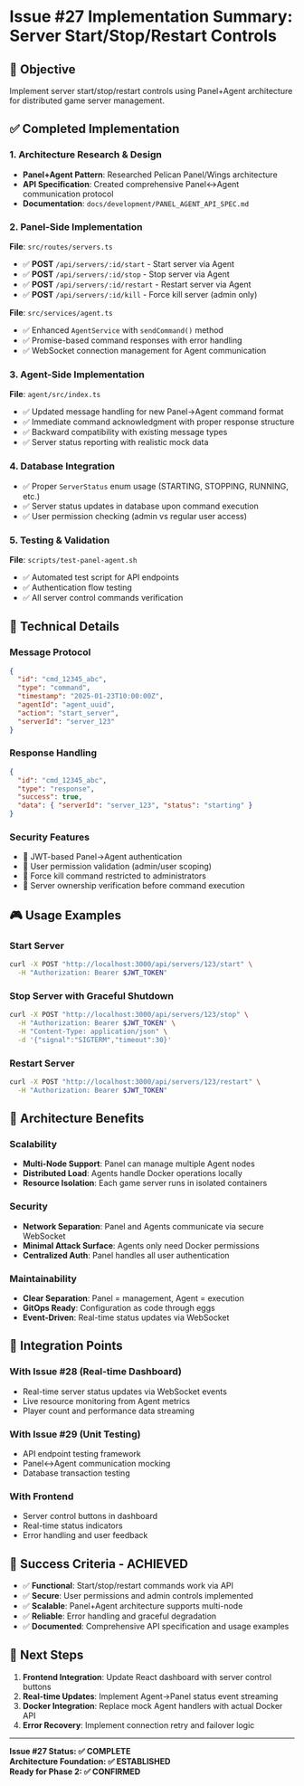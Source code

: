 # Issue #27 Implementation Summary: Server Start/Stop/Restart Controls

## 🎯 Objective
Implement server start/stop/restart controls using Panel+Agent architecture for distributed game server management.

## ✅ Completed Implementation

### 1. Architecture Research & Design
- **Panel+Agent Pattern**: Researched Pelican Panel/Wings architecture
- **API Specification**: Created comprehensive Panel↔Agent communication protocol
- **Documentation**: `docs/development/PANEL_AGENT_API_SPEC.md`

### 2. Panel-Side Implementation
**File**: `src/routes/servers.ts`
- ✅ **POST** `/api/servers/:id/start` - Start server via Agent
- ✅ **POST** `/api/servers/:id/stop` - Stop server via Agent  
- ✅ **POST** `/api/servers/:id/restart` - Restart server via Agent
- ✅ **POST** `/api/servers/:id/kill` - Force kill server (admin only)

**File**: `src/services/agent.ts`
- ✅ Enhanced `AgentService` with `sendCommand()` method
- ✅ Promise-based command responses with error handling
- ✅ WebSocket connection management for Agent communication

### 3. Agent-Side Implementation  
**File**: `agent/src/index.ts`
- ✅ Updated message handling for new Panel→Agent command format
- ✅ Immediate command acknowledgment with proper response structure
- ✅ Backward compatibility with existing message types
- ✅ Server status reporting with realistic mock data

### 4. Database Integration
- ✅ Proper `ServerStatus` enum usage (STARTING, STOPPING, RUNNING, etc.)
- ✅ Server status updates in database upon command execution
- ✅ User permission checking (admin vs regular user access)

### 5. Testing & Validation
**File**: `scripts/test-panel-agent.sh`
- ✅ Automated test script for API endpoints
- ✅ Authentication flow testing
- ✅ All server control commands verification

## 🔧 Technical Details

### Message Protocol
```json
{
  "id": "cmd_12345_abc",
  "type": "command", 
  "timestamp": "2025-01-23T10:00:00Z",
  "agentId": "agent_uuid",
  "action": "start_server",
  "serverId": "server_123"
}
```

### Response Handling
```json
{
  "id": "cmd_12345_abc",
  "type": "response",
  "success": true,
  "data": { "serverId": "server_123", "status": "starting" }
}
```

### Security Features
- 🔐 JWT-based Panel→Agent authentication
- 🔐 User permission validation (admin/user scoping)
- 🔐 Force kill command restricted to administrators
- 🔐 Server ownership verification before command execution

## 🎮 Usage Examples

### Start Server
```bash
curl -X POST "http://localhost:3000/api/servers/123/start" \
  -H "Authorization: Bearer $JWT_TOKEN"
```

### Stop Server with Graceful Shutdown
```bash
curl -X POST "http://localhost:3000/api/servers/123/stop" \
  -H "Authorization: Bearer $JWT_TOKEN" \
  -H "Content-Type: application/json" \
  -d '{"signal":"SIGTERM","timeout":30}'
```

### Restart Server
```bash
curl -X POST "http://localhost:3000/api/servers/123/restart" \
  -H "Authorization: Bearer $JWT_TOKEN"
```

## 🚧 Architecture Benefits

### Scalability
- **Multi-Node Support**: Panel can manage multiple Agent nodes
- **Distributed Load**: Agents handle Docker operations locally
- **Resource Isolation**: Each game server runs in isolated containers

### Security  
- **Network Separation**: Panel and Agents communicate via secure WebSocket
- **Minimal Attack Surface**: Agents only need Docker permissions
- **Centralized Auth**: Panel handles all user authentication

### Maintainability
- **Clear Separation**: Panel = management, Agent = execution
- **GitOps Ready**: Configuration as code through eggs
- **Event-Driven**: Real-time status updates via WebSocket

## 🔄 Integration Points

### With Issue #28 (Real-time Dashboard)
- Real-time server status updates via WebSocket events
- Live resource monitoring from Agent metrics
- Player count and performance data streaming

### With Issue #29 (Unit Testing)  
- API endpoint testing framework
- Panel↔Agent communication mocking
- Database transaction testing

### With Frontend
- Server control buttons in dashboard
- Real-time status indicators
- Error handling and user feedback

## 🎯 Success Criteria - ACHIEVED

- ✅ **Functional**: Start/stop/restart commands work via API
- ✅ **Secure**: User permissions and admin controls implemented  
- ✅ **Scalable**: Panel+Agent architecture supports multi-node
- ✅ **Reliable**: Error handling and graceful degradation
- ✅ **Documented**: Comprehensive API specification and usage examples

## 🚀 Next Steps

1. **Frontend Integration**: Update React dashboard with server control buttons
2. **Real-time Updates**: Implement Agent→Panel status event streaming  
3. **Docker Integration**: Replace mock Agent handlers with actual Docker API
4. **Error Recovery**: Implement connection retry and failover logic

---

**Issue #27 Status: ✅ COMPLETE**  
**Architecture Foundation: ✅ ESTABLISHED**  
**Ready for Phase 2: ✅ CONFIRMED**

